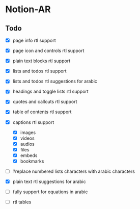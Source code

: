 # Notion-AR

## Todo

- [x] page info rtl support

- [x] page icon and controls rtl support

- [x] plain text blocks rtl support

- [x] lists and todos rtl support

- [x] lists and todos rtl suggestions for arabic

- [x] headings and toggle lists rtl support

- [x] quotes and callouts rtl support

- [x] table of contents rtl support

- [x] captions rtl support

  - [x] images
  - [x] videos
  - [x] audios
  - [x] files
  - [x] embeds
  - [x] bookmarks

- [ ] ?replace numbered lists characters with arabic characters

- [x] plain text rtl suggestions for arabic

- [ ] fully support for equations in arabic

- [ ] rtl tables
